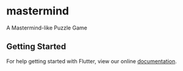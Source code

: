 # mastermind

A Mastermind-like Puzzle Game

## Getting Started

For help getting started with Flutter, view our online
[documentation](https://flutter.io/).
